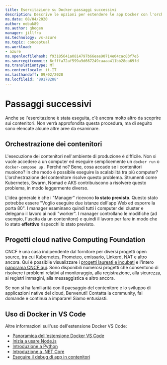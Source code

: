 ```yaml
---
title: Esercitazione su Docker-passaggi successivi
description: Descrive le opzioni per estendere le app Docker con l'orchestrazione, usando i progetti cloud native Computing Foundation.
ms.date: 08/04/2020
author: nebuk89
ms.author: ghogen
manager: jillfra
ms.technology: vs-azure
ms.topic: conceptual
ms.workload:
- azure
ms.openlocfilehash: f93185641a0814797b66eae90714e04cac83f7e5
ms.sourcegitcommit: 6cfffa72af599a9d667249caaaa411bb28ea69fd
ms.translationtype: MT
ms.contentlocale: it-IT
ms.lasthandoff: 09/02/2020
ms.locfileid: "89178288"
---
```

# <a name="whats-next"></a>Passaggi successivi

Anche se l'esercitazione è stata eseguita, c'è ancora molto altro da scoprire sui contenitori.
Non verrà approfondita questa procedura, ma di seguito sono elencate alcune altre aree da esaminare.

## <a name="container-orchestration"></a>Orchestrazione dei contenitori

L'esecuzione dei contenitori nell'ambiente di produzione è difficile. Non si vuole accedere a un computer ed eseguire semplicemente un `docker run` o `docker-compose up` . Perché no? Bene, cosa accade se i contenitori muoiono? In che modo è possibile eseguire la scalabilità tra più computer? L'orchestrazione del contenitore risolve questo problema. Strumenti come Kubernetes, Swarm, Nomad e AKS contribuiscono a risolvere questo problema, in modo leggermente diverso.

L'idea generale è che i "Manager" ricevono **lo stato previsto**. Questo stato potrebbe essere "Voglio eseguire due istanze dell'app Web ed esporre la porta 80". I manager esaminano quindi tutti i computer del cluster e delegano il lavoro ai nodi "worker". I manager controllano le modifiche (ad esempio, l'uscita da un contenitore) e quindi il lavoro per fare in modo che lo stato **effettivo** rispecchi lo stato previsto.

## <a name="cloud-native-computing-foundation-projects"></a>Progetti cloud native Computing Foundation

CNCF è una casa indipendente dal fornitore per diversi progetti open source, tra cui Kubernetes, Prometeo, emissario, Linkerd, NAT e altro ancora. Qui è possibile visualizzare i [progetti laureati e incubati](https://www.cncf.io/projects/) e l'intero [panorama CNCF qui](https://landscape.cncf.io/). Sono disponibili numerosi progetti che consentono di risolvere i problemi relativi al monitoraggio, alla registrazione, alla sicurezza, ai registri immagini, alla messaggistica e altro ancora.

Se non si ha familiarità con il paesaggio del contenitore e lo sviluppo di applicazioni native del cloud, Benvenuti! Contatta la community, fai domande e continua a imparare! Siamo entusiasti.

## <a name="working-with-docker-in-vs-code"></a>Uso di Docker in VS Code

Altre informazioni sull'uso dell'estensione Docker VS Code:

- [Panoramica dell'estensione Docker VS Code](https://code.visualstudio.com/docs/containers/overview)
- [Inizia a usare Node.js](https://code.visualstudio.com/docs/containers/quickstart-node)
- [Introduzione a Python](https://code.visualstudio.com/docs/containers/quickstart-python)
- [Introduzione a .NET Core](https://code.visualstudio.com/docs/containers/quickstart-aspnet-core)
- [Eseguire il debug di app in contenitori](https://code.visualstudio.com/docs/containers/debug-common)
